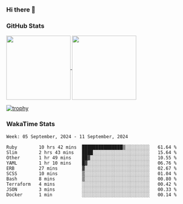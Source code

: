 ### Hi there 👋

### GitHub Stats

<a href="https://github.com/anuraghazra/github-readme-stats">
  <img align="center" height="170px" src="https://github-readme-stats.vercel.app/api/top-langs/?username=tksfjt1024&layout=compact&count_private=true&show_icons=true&show_icons=true&theme=graywhite" />
</a>
<a href="https://github.com/anuraghazra/github-readme-stats">
  <img align="center" height="170px" src="https://github-readme-stats.vercel.app/api?username=tksfjt1024&count_private=true&show_icons=true&show_icons=true&theme=graywhite" />
</a>

[![trophy](https://github-profile-trophy.vercel.app/?username=tksfjt1024)](https://github.com/ryo-ma/github-profile-trophy)

### WakaTime Stats

<!--START_SECTION:waka-->
```text
Week: 05 September, 2024 - 11 September, 2024

Ruby        10 hrs 42 mins  ███████████████▒░░░░░░░░░   61.64 % 
Slim        2 hrs 43 mins   ████░░░░░░░░░░░░░░░░░░░░░   15.64 % 
Other       1 hr 49 mins    ██▓░░░░░░░░░░░░░░░░░░░░░░   10.55 % 
YAML        1 hr 10 mins    █▓░░░░░░░░░░░░░░░░░░░░░░░   06.76 % 
ERB         27 mins         ▓░░░░░░░░░░░░░░░░░░░░░░░░   02.67 % 
SCSS        10 mins         ▒░░░░░░░░░░░░░░░░░░░░░░░░   01.04 % 
Bash        8 mins          ▒░░░░░░░░░░░░░░░░░░░░░░░░   00.80 % 
Terraform   4 mins          ░░░░░░░░░░░░░░░░░░░░░░░░░   00.42 % 
JSON        3 mins          ░░░░░░░░░░░░░░░░░░░░░░░░░   00.33 % 
Docker      1 min           ░░░░░░░░░░░░░░░░░░░░░░░░░   00.14 % 
```
<!--END_SECTION:waka-->
